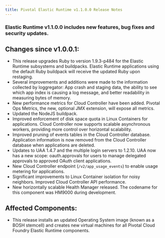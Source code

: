 ```yaml
---
title: Pivotal Elastic Runtime v1.1.0.0 Release Notes
---
```


### Elastic Runtime v1.1.0.0 includes new features, bug fixes and security updates.

## Changes since v1.0.0.1:

* This release upgrades Ruby to version 1.9.3-p484 for the Elastic Runtime subsystems and buildpacks. Elastic Runtime applications using the default Ruby buildpack will receive the updated Ruby upon restaging.
* Several improvements and additions were made to the information collected by loggregator: App crash and staging data, the ability to see which app index is causing a log message, and better readability in measuring bytes of memory.
* New performance metrics for Cloud Controller have been added. Pivotal Ops Metrics, the new, optional JMX extension, will expose all metrics.
* Updated the NodeJS buildpack.
* Improved enforcement of disk space quota in Linux Containers for applications.
Cloud Controller now supports scalable asynchronous workers, providing more control over horizontal scalability.
* Improved pruning of events tables in the Cloud Controller database.
Application information is now removed from the Cloud Controller database when applications are deleted.
* Updates to UAA 1.4.7 and the multiple login servers to 1.2.10. UAA now has a new scope: oauth.approvals for users to manage delegated approvals to approved OAuth client applications.
* New Cloud Controller endpoint (``/v2/app_usage_events``) to enable usage metering for applications.
* Significant improvements to Linux Container isolation for noisy neighbors.
Improved Cloud Controller API performance.
* New horizontally scalable Health Manager released. The codename for this component was HM9000 during development.

## Affected Components:

* This release installs an updated Operating System image (known as a BOSH stemcell) and creates new virtual machines for all Pivotal Cloud Foundry Elastic Runtime components.
